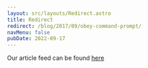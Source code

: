 ```yaml
---
layout: src/layouts/Redirect.astro
title: Redirect
redirect: /blog/2017/09/obey-command-prompt/
navMenu: false
pubDate: 2022-09-17
---
```

<div>
Our article feed can be found <a href="/blog/2017/09/obey-command-prompt/">here</a>
</div>
